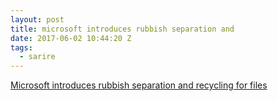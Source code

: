 ```yaml
---
layout: post
title: microsoft introduces rubbish separation and
date: 2017-06-02 10:44:20 Z
tags:
  - sarire
---
```

[Microsoft introduces rubbish separation and recycling for files](http://www.der-postillon.com/2017/06/windows-nachhaltig.html?m=1)

